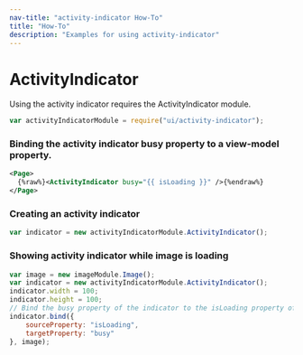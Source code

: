 ```yaml
---
nav-title: "activity-indicator How-To"
title: "How-To"
description: "Examples for using activity-indicator"
---
```

# ActivityIndicator
Using the activity indicator requires the ActivityIndicator module.
``` JavaScript
var activityIndicatorModule = require("ui/activity-indicator");
```
### Binding the activity indicator busy property to a view-model property.
``` XML
<Page>
  {%raw%}<ActivityIndicator busy="{{ isLoading }}" />{%endraw%}
</Page>
```
### Creating an activity indicator
``` JavaScript
var indicator = new activityIndicatorModule.ActivityIndicator();
```
### Showing activity indicator while image is loading
``` JavaScript
var image = new imageModule.Image();
var indicator = new activityIndicatorModule.ActivityIndicator();
indicator.width = 100;
indicator.height = 100;
// Bind the busy property of the indicator to the isLoading property of the image
indicator.bind({
    sourceProperty: "isLoading",
    targetProperty: "busy"
}, image);
```
